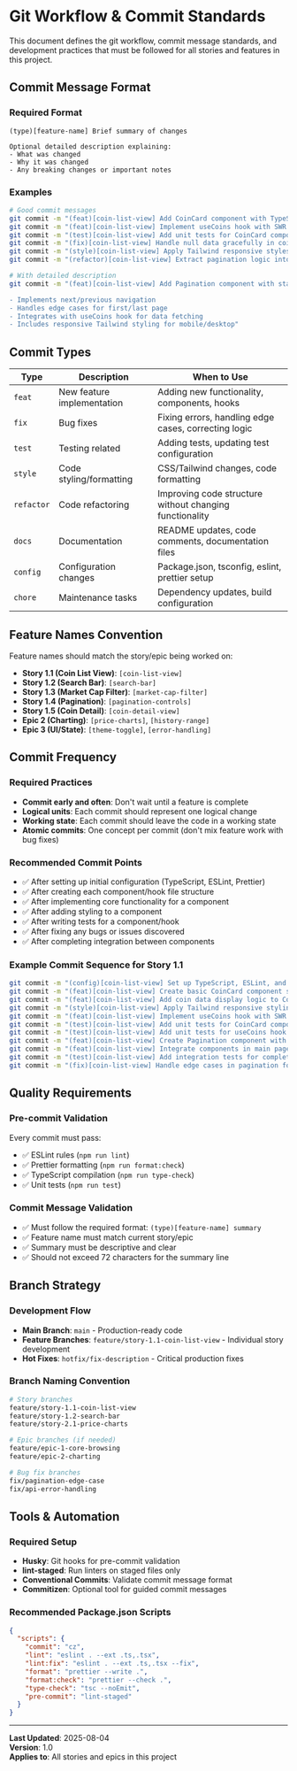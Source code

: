 # Git Workflow & Commit Standards

This document defines the git workflow, commit message standards, and development practices that must be followed for all stories and features in this project.

## Commit Message Format

### Required Format

```
(type)[feature-name] Brief summary of changes

Optional detailed description explaining:
- What was changed
- Why it was changed
- Any breaking changes or important notes
```

### Examples

```bash
# Good commit messages
git commit -m "(feat)[coin-list-view] Add CoinCard component with TypeScript interfaces"
git commit -m "(feat)[coin-list-view] Implement useCoins hook with SWR integration"
git commit -m "(test)[coin-list-view] Add unit tests for CoinCard component rendering"
git commit -m "(fix)[coin-list-view] Handle null data gracefully in coin price display"
git commit -m "(style)[coin-list-view] Apply Tailwind responsive styles to coin cards"
git commit -m "(refactor)[coin-list-view] Extract pagination logic into reusable hook"

# With detailed description
git commit -m "(feat)[coin-list-view] Add Pagination component with state management

- Implements next/previous navigation
- Handles edge cases for first/last page
- Integrates with useCoins hook for data fetching
- Includes responsive Tailwind styling for mobile/desktop"
```

## Commit Types

| Type       | Description                | When to Use                                             |
| ---------- | -------------------------- | ------------------------------------------------------- |
| `feat`     | New feature implementation | Adding new functionality, components, hooks             |
| `fix`      | Bug fixes                  | Fixing errors, handling edge cases, correcting logic    |
| `test`     | Testing related            | Adding tests, updating test configuration               |
| `style`    | Code styling/formatting    | CSS/Tailwind changes, code formatting                   |
| `refactor` | Code refactoring           | Improving code structure without changing functionality |
| `docs`     | Documentation              | README updates, code comments, documentation files      |
| `config`   | Configuration changes      | Package.json, tsconfig, eslint, prettier setup          |
| `chore`    | Maintenance tasks          | Dependency updates, build configuration                 |

## Feature Names Convention

Feature names should match the story/epic being worked on:

- **Story 1.1 (Coin List View)**: `[coin-list-view]`
- **Story 1.2 (Search Bar)**: `[search-bar]`
- **Story 1.3 (Market Cap Filter)**: `[market-cap-filter]`
- **Story 1.4 (Pagination)**: `[pagination-controls]`
- **Story 1.5 (Coin Detail)**: `[coin-detail-view]`
- **Epic 2 (Charting)**: `[price-charts]`, `[history-range]`
- **Epic 3 (UI/State)**: `[theme-toggle]`, `[error-handling]`

## Commit Frequency

### Required Practices

- **Commit early and often**: Don't wait until a feature is complete
- **Logical units**: Each commit should represent one logical change
- **Working state**: Each commit should leave the code in a working state
- **Atomic commits**: One concept per commit (don't mix feature work with bug fixes)

### Recommended Commit Points

- ✅ After setting up initial configuration (TypeScript, ESLint, Prettier)
- ✅ After creating each component/hook file structure
- ✅ After implementing core functionality for a component
- ✅ After adding styling to a component
- ✅ After writing tests for a component/hook
- ✅ After fixing any bugs or issues discovered
- ✅ After completing integration between components

### Example Commit Sequence for Story 1.1

```bash
git commit -m "(config)[coin-list-view] Set up TypeScript, ESLint, and Prettier configuration"
git commit -m "(feat)[coin-list-view] Create basic CoinCard component structure with TypeScript interfaces"
git commit -m "(feat)[coin-list-view] Add coin data display logic to CoinCard component"
git commit -m "(style)[coin-list-view] Apply Tailwind responsive styling to CoinCard"
git commit -m "(feat)[coin-list-view] Implement useCoins hook with SWR integration"
git commit -m "(test)[coin-list-view] Add unit tests for CoinCard component"
git commit -m "(test)[coin-list-view] Add unit tests for useCoins hook with SWR mocking"
git commit -m "(feat)[coin-list-view] Create Pagination component with state management"
git commit -m "(feat)[coin-list-view] Integrate components in main page with error/loading states"
git commit -m "(test)[coin-list-view] Add integration tests for complete coin list view"
git commit -m "(fix)[coin-list-view] Handle edge cases in pagination for empty data sets"
```

## Quality Requirements

### Pre-commit Validation

Every commit must pass:

- ✅ ESLint rules (`npm run lint`)
- ✅ Prettier formatting (`npm run format:check`)
- ✅ TypeScript compilation (`npm run type-check`)
- ✅ Unit tests (`npm run test`)

### Commit Message Validation

- ✅ Must follow the required format: `(type)[feature-name] summary`
- ✅ Feature name must match current story/epic
- ✅ Summary must be descriptive and clear
- ✅ Should not exceed 72 characters for the summary line

## Branch Strategy

### Development Flow

- **Main Branch**: `main` - Production-ready code
- **Feature Branches**: `feature/story-1.1-coin-list-view` - Individual story development
- **Hot Fixes**: `hotfix/fix-description` - Critical production fixes

### Branch Naming Convention

```bash
# Story branches
feature/story-1.1-coin-list-view
feature/story-1.2-search-bar
feature/story-2.1-price-charts

# Epic branches (if needed)
feature/epic-1-core-browsing
feature/epic-2-charting

# Bug fix branches
fix/pagination-edge-case
fix/api-error-handling
```

## Tools & Automation

### Required Setup

- **Husky**: Git hooks for pre-commit validation
- **lint-staged**: Run linters on staged files only
- **Conventional Commits**: Validate commit message format
- **Commitizen**: Optional tool for guided commit messages

### Recommended Package.json Scripts

```json
{
  "scripts": {
    "commit": "cz",
    "lint": "eslint . --ext .ts,.tsx",
    "lint:fix": "eslint . --ext .ts,.tsx --fix",
    "format": "prettier --write .",
    "format:check": "prettier --check .",
    "type-check": "tsc --noEmit",
    "pre-commit": "lint-staged"
  }
}
```

---

**Last Updated**: 2025-08-04  
**Version**: 1.0  
**Applies to**: All stories and epics in this project
